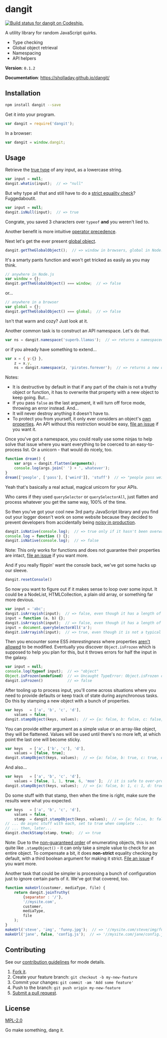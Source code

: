 
# dangit
[ ![Build status for dangit on Codeship.](https://img.shields.io/codeship/54787680-bd3b-0132-ea67-02fb30cbf240/master.svg "Codeship Build Status")](https://codeship.com/projects/72554 "Codeship Build Status Image")

A utility library for random JavaScript quirks.

 - Type checking
 - Global object retrieval
 - Namespacing
 - API helpers

**Version**: `0.1.2`

**Documentation**: https://sholladay.github.io/dangit/

## Installation
````sh
npm install dangit --save
````

Get it into your program.
````javascript
var dangit = require('dangit');
````
In a browser:
````javascript
var dangit = window.dangit;
````

## Usage
Retrieve the [true type](https://javascriptweblog.wordpress.com/2011/08/08/fixing-the-javascript-typeof-operator/ "Explanation of type checking in JavaScript and the internal class property.") of any input, as a lowercase string.

````javascript
var input = null;
dangit.whatis(input);  // => "null"
````

But why type all that and still have to do a [strict equality check](http://www.impressivewebs.com/why-use-triple-equals-javascipt/ "Explanation of why you should always use triple equals over double equals in JavaScript.")? Fuggedaboutit.

````javascript
var input = null;
dangit.isNull(input);  // => true
````

Congrate, you saved 3 characters over `typeof` **and** you weren't lied to.

Another benefit is more intuitive [operator precedence](https://developer.mozilla.org/en-US/docs/Web/JavaScript/Reference/Operators/Operator_Precedence "Explanation of the priority level of different operators in JavaScript.").

Next let's get the ever present [global object](http://stackoverflow.com/questions/3277182/how-to-get-the-global-object-in-javascript "StackOverflow question about getting the global object, with excellent answers detailing the pitfalls of various approaches to accessing it.").

````javascript
dangit.getTheGlobalObject();  // => window in browsers, global in Node.js, etc.
````

It's a smarty pants function and won't get tricked as easily as you may think.

````javascript
// anywhere in Node.js
var window = {};
dangit.getTheGlobalObject() === window;  // => false
````

or...

````javascript
// anywhere in a browser
var global = {};
dangit.getTheGlobalObject() === global;  // => false
````

Isn't that warm and cozy? Just look at it.

Another common task is to construct an API namespace. Let's do that.

````javascript
var ns = dangit.namespace('superb.llamas');  // => returns a namespaced global object
````

or if you already have something to extend...

````javascript
var x = { y:{} },
    z = x.y,
    ns = dangit.namespace(z, 'pirates.forever');  // => returns a new object, which is only global if z was
````

Notes:
 - It is destructive by default in that if any part of the chain is not a truthy object or function, it has to overwrite that property with a new object to keep going. But...
 - If you pass `false` as the last argument, it will turn off force mode, throwing an error instead. And...
 - It will never destroy anything it doesn't have to.
 - To protect you from yourself, it only ever considers an object's [own properties](https://developer.mozilla.org/en-US/docs/Web/JavaScript/Guide/Inheritance_and_the_prototype_chain "Explanation of inheritance and the prototype chain in JavaScript."). An API without this restriction would be easy, [file an issue](https://github.com/sholladay/dangit/issues "File an issue with the project.") if you want it.

Once you've got a namespace, you could really use some ninjas to help solve that issue where you want everything to be coerced to an easy-to-process list. Or a unicorn - that would do nicely, too.

````javascript
function dream() {
    var args = dangit.flatten(arguments);
    console.log(args.join(' ') + ', whatever');
}
dream(['people', ['pass'], ['weird']], 'stuff')  // => "people pass weird stuff, whatever"
````

Yeah that's basically a real actual, magical unicorn for your APIs.

Who cares if they used `querySelector` or `querySelectorAll`, just flatten and process whatever you get the same way, 100% of the time.

So then you've got your cool new 3rd party JavaScript library and you find out your logger doesn't work on some website because they decided to prevent developers from accidentally being [noisy in production](http://stackoverflow.com/questions/7042611/override-console-log-for-production "Example of a developer wanting to overwrite the console methods in production.").

````javascript
dangit.isNative(console.log);  // => true only if it hasn't been overwritten
console.log = function () {};
dangit.isNative(console.log);  // => false
````

Note: This only works for functions and does not guarantee their properties are intact, [file an issue](https://github.com/sholladay/dangit/issues "File an issue with the project.") if you want more.

And if you really flippin' want the console back, we've got some hacks up our sleeve.

````javascript
dangit.resetConsole()
````

So now you want to figure out if it makes sense to loop over some input. It could be a NodeList, HTMLCollection, a plain old array, or something far more devious.

````javascript
var input = 'abc';
dangit.isArrayish(input);  // => false, even though it has a length of 3
input = function (a, b) {};
dangit.isArrayish(input);  // => false, even though it has a length of 2
input = document.querySelectorAll('a');
dangit.isArrayish(input);  // => true, even though it is not a typical array
`````

Then you encounter some ES5 *interestingness* where properties [aren't allowed](https://developer.mozilla.org/en-US/docs/Web/JavaScript/Reference/Global_Objects/Object/freeze "Documentation for Object.freeze(), which prevents most changes to an object.") to be modified. Eventually you discover `Object.isFrozen` which is supposed to help you plan for this, but it throws errors for half the input in the galaxy.

````javascript
var input = null;
console.log(typeof input);  // => "object"
Object.isFrozen(undefined)  // => Uncaught TypeError: Object.isFrozen called on non-object
dangit.isFrozen()           // => false
````

After tooling up to process input, you'll come across situations where you need to provide defaults or keep track of state during asynchronous tasks. Do this by stamping a new object with a bunch of properties.

````javascript
var keys   = ['a', 'b', 'c', 'd'],
    values = false;
dangit.stampObject(keys, values);  // => {a: false, b: false, c: false, d: false}
````

You can provide either argument as a simple value or an array-like object, they will be flattened. Values will be used until there's no more left, at which point the last one will become sticky.

````javascript
var keys   = ['a', ['b', 'c'], 'd'],
    values = [false, true];
dangit.stampObject(keys, values);  // => {a: false, b: true, c: true, d: true}
````

And also...

````javascript
var keys   = ['a', 'b', 'c', 'd'],
    values = [false, 1, 1, true, 6, 'moo' ];  // it is safe to over-provide
dangit.stampObject(keys, values);  // => {a: false, b: 1, c: 1, d: true}
````

Do some stuff with that stamp, then when the time is right, make sure the results were what you expected.

````javascript
var keys   = ['a', 'b', 'c', 'd'],
    values = false,
    stamp  = dangit.stampObject(keys, values);  // => {a: false, b: false, c: false, d: false}
// ... do async stuff with each, set to true when complete ...
// ... then, later...
dangit.checkStamp(stamp, true);  // => true
````
Note: Due to the [non-guaranteed order](http://stackoverflow.com/questions/5525795/does-javascript-guarantee-object-property-order "Explanation of the order objects are enumerated in and why.") of enumerating objects, this is not quite like `.stampObject()` - it can only take a simple value to check for an entire object. To compensate a bit, it does **non-strict** equality checking by default, with a third boolean argument for making it strict. [File an issue](https://github.com/sholladay/dangit/issues "File an issue with the project.") if you want more.

Another task that could be simpler is processing a bunch of configuration just to ignore certain parts of it. We've got that covered, too.

````javascript
function makeUrl(customer, mediaType, file) {
    return dangit.joinTruthy(
        {separator : '/'},
        '//mysite.com',
        customer,
        mediaType,
        file
    );
}
makeUrl('steve', 'img', 'funny.jpg');  // => '//mysite.com/steve/img/funny.jpg'
makeUrl('jane', false, 'config.js');  // => '//mysite.com/jane/config.js'
````

## Contributing
See our [contribution guidelines](https://github.com/sholladay/dangit/blob/master/CONTRIBUTING.md "The guidelines for being involved in this project.") for mode details.

1. [Fork it](https://github.com/sholladay/dangit/fork).
2. Create your feature branch: `git checkout -b my-new-feature`
3. Commit your changes: `git commit -am 'Add some feature'`
4. Push to the branch: `git push origin my-new-feature`
5. [Submit a pull request](https://github.com/sholladay/dangit/compare "Submit code to this repo now for review.").

## License
[MPL-2.0](https://github.com/sholladay/dangit/blob/master/LICENSE "The license for dangit.")

Go make something, dang it.
